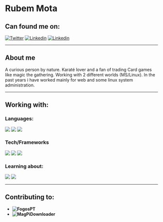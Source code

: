 # Rubem Mota

## Can found me on:
[![Twitter](https://img.shields.io/badge/twitter-gray?logo=twitter&style=for-the-badge)](https://twitter.com/rubemlrm)
[![Linkedin](https://img.shields.io/badge/linked-gray?logo=linkedin&style=for-the-badge)](https://www.linkedin.com/in/rubemlrm)
[![Linkedin](https://img.shields.io/badge/gmail-gray?logo=gmail&style=for-the-badge)](mailto:rubemmota89@gmail.com)

---

## About me

A curious person by nature. Karaté lover and a fan of trading Card games like magic the gathering. Working with 2 different worlds (MS/Linux). In the past years i have worked mainly for web and some linux system administration.

---
## Working with:

### Languages:
![](https://img.shields.io/badge/php-gray?color=grey&logo=php&style=for-the-badge) ![](https://img.shields.io/badge/javasacript-gray?color=grey&logo=Javascript&style=for-the-badge) ![](https://img.shields.io/badge/C%23-gray?color=grey&logo=c-sharp&style=for-the-badge)

### Tech/Frameworks

![](https://img.shields.io/badge/WCF-gray?color=grey&logo=.Net) ![](https://img.shields.io/badge/Laravel-gray?color=grey&logo=Laravel) ![](https://img.shields.io/badge/Vuejs-gray?color=grey&logo=Vue.js)

### Learning about: 
![](https://img.shields.io/badge/Ansible-gray?color=grey&logo=ansible) ![](https://img.shields.io/badge/GithubActions-gray?color=grey&logo=github-actions)


---
## Contributing to:

- **![FogosPT](https://github.com/FogosPT/fogospt)** 
- **![MagPiDownloader](https://github.com/joergi/MagPiDownloader)**
